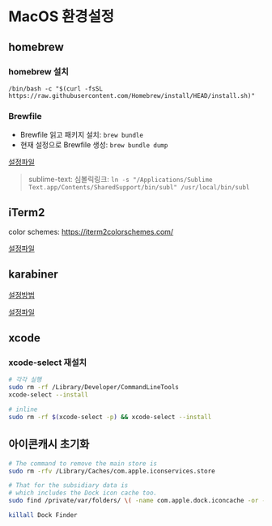 # MacOS 환경설정

## homebrew

### homebrew 설치

```shell
/bin/bash -c "$(curl -fsSL https://raw.githubusercontent.com/Homebrew/install/HEAD/install.sh)"
```

### Brewfile

- Brewfile 읽고 패키지 설치: `brew bundle`
- 현재 설정으로 Brewfile 생성: `brew bundle dump`

[설정파일](./Brewfile)

> sublime-text: 심볼릭링크: `ln -s "/Applications/Sublime Text.app/Contents/SharedSupport/bin/subl" /usr/local/bin/subl`

## iTerm2

color schemes: <https://iterm2colorschemes.com/>

[설정파일](./iterm-pravusid.json)

## karabiner

[설정방법](./karabiner.md)

[설정파일](./karabiner.json)

## xcode

### xcode-select 재설치

```sh
# 각각 실행
sudo rm -rf /Library/Developer/CommandLineTools
xcode-select --install

# inline
sudo rm -rf $(xcode-select -p) && xcode-select --install
```

## 아이콘캐시 초기화

```sh
# The command to remove the main store is
sudo rm -rfv /Library/Caches/com.apple.iconservices.store

# That for the subsidiary data is
# which includes the Dock icon cache too.
sudo find /private/var/folders/ \( -name com.apple.dock.iconcache -or -name com.apple.iconservices \) -exec rm -rfv {} \;

killall Dock Finder
```
